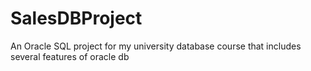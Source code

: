 # SalesDBProject
An Oracle SQL project for my university database course that includes several features of oracle db
